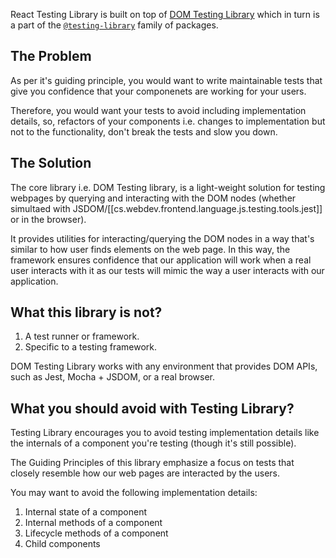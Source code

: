 
React Testing Library is built on top of [DOM Testing Library](https://testing-library.com/docs/dom-testing-library/intro/) which in turn is a part of the [`@testing-library`](https://testing-library.com/docs/) family of packages.

## The Problem

As per it's guiding principle, you would want to write maintainable tests that give you confidence that your componenets are working for your users.

Therefore, you would want your tests to avoid including implementation details, so, refactors of your components i.e. changes to implementation but not to the functionality, don't break the tests and slow you down.

## The Solution

The core library i.e. DOM Testing library, is a light-weight solution for testing webpages by querying and interacting with the DOM nodes (whether simultaed  with JSDOM/[[cs.webdev.frontend.language.js.testing.tools.jest]] or in the browser).

It provides utilities for interacting/querying the DOM nodes in a way that's similar to how user finds elements on the web page. In this way, the framework ensures confidence that our application will work when a real user interacts with it as our tests will mimic the way a user interacts with our application.

## What this library is not?

1. A test runner or framework.
2. Specific to a testing framework.

DOM Testing Library works with any environment that provides DOM APIs, such as Jest, Mocha + JSDOM, or a real browser.

## What you should avoid with Testing Library?

Testing Library encourages you to avoid testing implementation details like the internals of a component you're testing (though it's still possible).

The Guiding Principles of this library emphasize a focus on tests that closely resemble how our web pages are interacted by the users.

You may want to avoid the following implementation details:

1. Internal state of a component
2. Internal methods of a component
3. Lifecycle methods of a component
4. Child components

